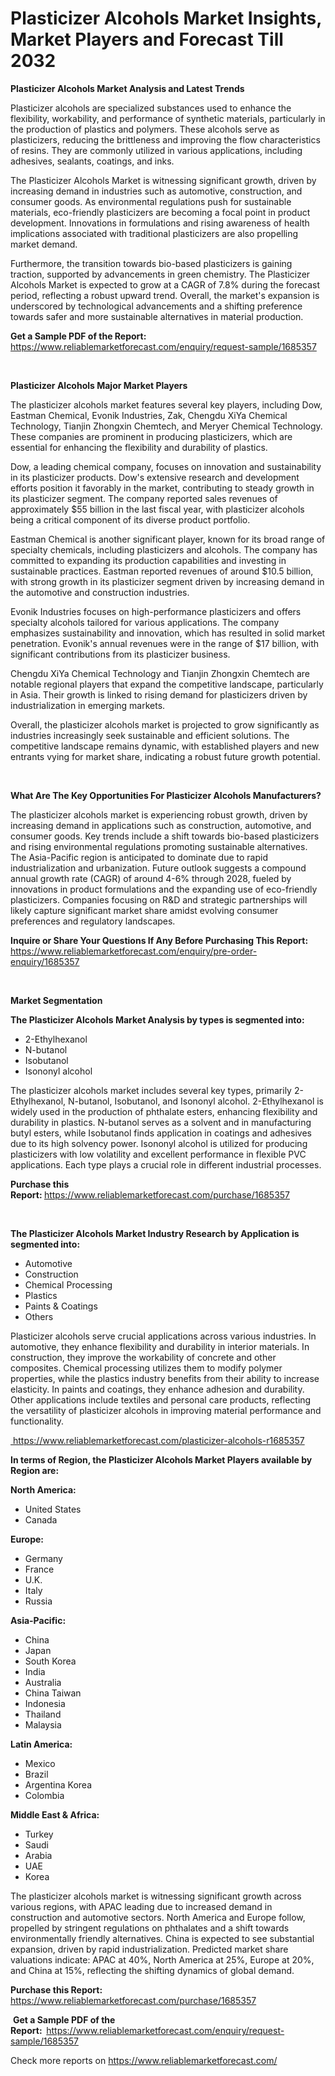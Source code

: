 <p><h1>Plasticizer Alcohols Market Insights, Market Players and Forecast Till 2032</h1></p><p><strong>Plasticizer Alcohols Market Analysis and Latest Trends</strong></p>
<p><p>Plasticizer alcohols are specialized substances used to enhance the flexibility, workability, and performance of synthetic materials, particularly in the production of plastics and polymers. These alcohols serve as plasticizers, reducing the brittleness and improving the flow characteristics of resins. They are commonly utilized in various applications, including adhesives, sealants, coatings, and inks.</p><p>The Plasticizer Alcohols Market is witnessing significant growth, driven by increasing demand in industries such as automotive, construction, and consumer goods. As environmental regulations push for sustainable materials, eco-friendly plasticizers are becoming a focal point in product development. Innovations in formulations and rising awareness of health implications associated with traditional plasticizers are also propelling market demand.</p><p>Furthermore, the transition towards bio-based plasticizers is gaining traction, supported by advancements in green chemistry. The Plasticizer Alcohols Market is expected to grow at a CAGR of 7.8% during the forecast period, reflecting a robust upward trend. Overall, the market's expansion is underscored by technological advancements and a shifting preference towards safer and more sustainable alternatives in material production.</p></p>
<p><strong>Get a Sample PDF of the Report:&nbsp;</strong> <a href="https://www.reliablemarketforecast.com/enquiry/request-sample/1685357?utm_campaign=2890&utm_medium=2&utm_source=Github&utm_content=ia&utm_term=31032025&utm_id=plasticizer-alcohols">https://www.reliablemarketforecast.com/enquiry/request-sample/1685357</a></p>
<p>&nbsp;</p>
<p><strong>Plasticizer Alcohols Major Market Players</strong></p>
<p><p>The plasticizer alcohols market features several key players, including Dow, Eastman Chemical, Evonik Industries, Zak, Chengdu XiYa Chemical Technology, Tianjin Zhongxin Chemtech, and Meryer Chemical Technology. These companies are prominent in producing plasticizers, which are essential for enhancing the flexibility and durability of plastics.</p><p>Dow, a leading chemical company, focuses on innovation and sustainability in its plasticizer products. Dow's extensive research and development efforts position it favorably in the market, contributing to steady growth in its plasticizer segment. The company reported sales revenues of approximately $55 billion in the last fiscal year, with plasticizer alcohols being a critical component of its diverse product portfolio.</p><p>Eastman Chemical is another significant player, known for its broad range of specialty chemicals, including plasticizers and alcohols. The company has committed to expanding its production capabilities and investing in sustainable practices. Eastman reported revenues of around $10.5 billion, with strong growth in its plasticizer segment driven by increasing demand in the automotive and construction industries.</p><p>Evonik Industries focuses on high-performance plasticizers and offers specialty alcohols tailored for various applications. The company emphasizes sustainability and innovation, which has resulted in solid market penetration. Evonik's annual revenues were in the range of $17 billion, with significant contributions from its plasticizer business.</p><p>Chengdu XiYa Chemical Technology and Tianjin Zhongxin Chemtech are notable regional players that expand the competitive landscape, particularly in Asia. Their growth is linked to rising demand for plasticizers driven by industrialization in emerging markets.</p><p>Overall, the plasticizer alcohols market is projected to grow significantly as industries increasingly seek sustainable and efficient solutions. The competitive landscape remains dynamic, with established players and new entrants vying for market share, indicating a robust future growth potential.</p></p>
<p>&nbsp;</p>
<p><strong>What Are The Key Opportunities For Plasticizer Alcohols Manufacturers?</strong></p>
<p><p>The plasticizer alcohols market is experiencing robust growth, driven by increasing demand in applications such as construction, automotive, and consumer goods. Key trends include a shift towards bio-based plasticizers and rising environmental regulations promoting sustainable alternatives. The Asia-Pacific region is anticipated to dominate due to rapid industrialization and urbanization. Future outlook suggests a compound annual growth rate (CAGR) of around 4-6% through 2028, fueled by innovations in product formulations and the expanding use of eco-friendly plasticizers. Companies focusing on R&D and strategic partnerships will likely capture significant market share amidst evolving consumer preferences and regulatory landscapes.</p></p>
<p><strong>Inquire or Share Your Questions If Any Before Purchasing This Report:</strong> <a href="https://www.reliablemarketforecast.com/enquiry/pre-order-enquiry/1685357?utm_campaign=2890&utm_medium=2&utm_source=Github&utm_content=ia&utm_term=31032025&utm_id=plasticizer-alcohols">https://www.reliablemarketforecast.com/enquiry/pre-order-enquiry/1685357</a></p>
<p>&nbsp;</p>
<p><strong>Market Segmentation</strong></p>
<p><strong>The Plasticizer Alcohols Market Analysis by types is segmented into:</strong></p>
<p><ul><li>2-Ethylhexanol</li><li>N-butanol</li><li>Isobutanol</li><li>Isononyl alcohol</li></ul></p>
<p><p>The plasticizer alcohols market includes several key types, primarily 2-Ethylhexanol, N-butanol, Isobutanol, and Isononyl alcohol. 2-Ethylhexanol is widely used in the production of phthalate esters, enhancing flexibility and durability in plastics. N-butanol serves as a solvent and in manufacturing butyl esters, while Isobutanol finds application in coatings and adhesives due to its high solvency power. Isononyl alcohol is utilized for producing plasticizers with low volatility and excellent performance in flexible PVC applications. Each type plays a crucial role in different industrial processes.</p></p>
<p><strong>Purchase this Report:&nbsp;</strong><a href="https://www.reliablemarketforecast.com/purchase/1685357?utm_campaign=2890&utm_medium=2&utm_source=Github&utm_content=ia&utm_term=31032025&utm_id=plasticizer-alcohols">https://www.reliablemarketforecast.com/purchase/1685357</a></p>
<p>&nbsp;</p>
<p><strong>The Plasticizer Alcohols Market Industry Research by Application is segmented into:</strong></p>
<p><ul><li>Automotive</li><li>Construction</li><li>Chemical Processing</li><li>Plastics</li><li>Paints & Coatings</li><li>Others</li></ul></p>
<p><p>Plasticizer alcohols serve crucial applications across various industries. In automotive, they enhance flexibility and durability in interior materials. In construction, they improve the workability of concrete and other composites. Chemical processing utilizes them to modify polymer properties, while the plastics industry benefits from their ability to increase elasticity. In paints and coatings, they enhance adhesion and durability. Other applications include textiles and personal care products, reflecting the versatility of plasticizer alcohols in improving material performance and functionality.</p></p>
<p><a href="https://www.reliablemarketforecast.com/plasticizer-alcohols-r1685357?utm_campaign=2890&utm_medium=2&utm_source=Github&utm_content=ia&utm_term=31032025&utm_id=plasticizer-alcohols">&nbsp;https://www.reliablemarketforecast.com/plasticizer-alcohols-r1685357</a></p>
<p><strong>In terms of Region, the Plasticizer Alcohols Market Players available by Region are:</strong></p>
<p>
    <p> <strong> North America: </strong>
        <ul>
            <li>United States</li>
            <li>Canada</li>
        </ul>
        </p> 
    <p> <strong> Europe: </strong>
        <ul>
            <li>Germany</li>
            <li>France</li>
            <li>U.K.</li>
            <li>Italy</li>
            <li>Russia</li>
        </ul>
        </p> 
    <p> <strong> Asia-Pacific: </strong>
        <ul>
            <li>China</li>
            <li>Japan</li>
            <li>South Korea</li>
            <li>India</li>
            <li>Australia</li>
            <li>China Taiwan</li>
            <li>Indonesia</li>
            <li>Thailand</li>
            <li>Malaysia</li>
        </ul>
        </p> 
    <p> <strong> Latin America: </strong>
        <ul>
            <li>Mexico</li>
            <li>Brazil</li>
            <li>Argentina Korea</li>
            <li>Colombia</li>
        </ul>
        </p> 
    <p> <strong> Middle East & Africa: </strong>
        <ul>
            <li>Turkey</li>
            <li>Saudi</li>
            <li>Arabia</li>
            <li>UAE</li>
            <li>Korea</li>
        </ul>
    </p>
    </p>
<p><p>The plasticizer alcohols market is witnessing significant growth across various regions, with APAC leading due to increased demand in construction and automotive sectors. North America and Europe follow, propelled by stringent regulations on phthalates and a shift towards environmentally friendly alternatives. China is expected to see substantial expansion, driven by rapid industrialization. Predicted market share valuations indicate: APAC at 40%, North America at 25%, Europe at 20%, and China at 15%, reflecting the shifting dynamics of global demand.</p></p>
<p><strong>Purchase this Report: </strong><a href="https://www.reliablemarketforecast.com/purchase/1685357?utm_campaign=2890&utm_medium=2&utm_source=Github&utm_content=ia&utm_term=31032025&utm_id=plasticizer-alcohols">https://www.reliablemarketforecast.com/purchase/1685357</a></p>
<p>&nbsp;<strong>Get a Sample PDF of the Report:&nbsp;&nbsp;</strong><a href="https://www.reliablemarketforecast.com/enquiry/request-sample/1685357?utm_campaign=2890&utm_medium=2&utm_source=Github&utm_content=ia&utm_term=31032025&utm_id=plasticizer-alcohols">https://www.reliablemarketforecast.com/enquiry/request-sample/1685357</a></p>
<p><strong></strong></p>
<p>Check more reports on <a href="https://www.reliablemarketforecast.com/?utm_campaign=2890&utm_medium=2&utm_source=Github&utm_content=ia&utm_term=31032025&utm_id=plasticizer-alcohols">https://www.reliablemarketforecast.com/</a></p>